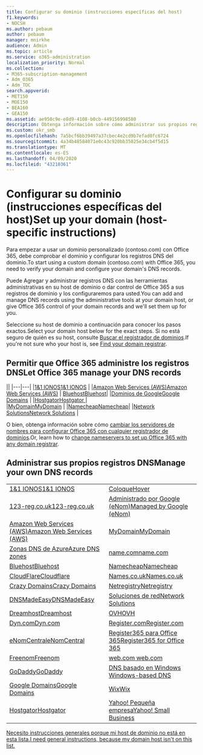```yaml
---
title: Configurar su dominio (instrucciones específicas del host)
f1.keywords:
- NOCSH
ms.author: pebaum
author: pebaum
manager: mnirkhe
audience: Admin
ms.topic: article
ms.service: o365-administration
localization_priority: Normal
ms.collection:
- M365-subscription-management
- Adm_O365
- Adm_TOC
search.appverid:
- MET150
- MOE150
- BEA160
- GEA150
ms.assetid: ae950c9e-e8d9-4108-b0cb-449156998580
description: Obtenga información sobre cómo administrar sus propios registros DNS o dejar que Office 365 administre los registros DNS por usted.
ms.custom: okr_smb
ms.openlocfilehash: 7a5bcf6bb39497a37cbec4e2cd9b7efad0fc6724
ms.sourcegitcommit: 4a34b48584071e0c43c920bb35025e34cb4f5d15
ms.translationtype: MT
ms.contentlocale: es-ES
ms.lasthandoff: 04/09/2020
ms.locfileid: "43210361"
---
```

# <a name="set-up-your-domain-host-specific-instructions"></a><span data-ttu-id="f7c07-103">Configurar su dominio (instrucciones específicas del host)</span><span class="sxs-lookup"><span data-stu-id="f7c07-103">Set up your domain (host-specific instructions)</span></span>

<span data-ttu-id="f7c07-104">Para empezar a usar un dominio personalizado (contoso.com) con Office 365, debe comprobar el dominio y configurar los registros DNS del dominio.</span><span class="sxs-lookup"><span data-stu-id="f7c07-104">To start using a custom domain (contoso.com) with Office 365, you need to verify your domain and configure your domain's DNS records.</span></span> 
  
<span data-ttu-id="f7c07-105">Puede Agregar y administrar registros DNS con las herramientas administrativas en su host de dominio o dar control de Office 365 a sus registros de dominio y los configuraremos para usted.</span><span class="sxs-lookup"><span data-stu-id="f7c07-105">You can add and manage DNS records using the administrative tools at your domain host, or give Office 365 control of your domain records and we'll set them up for you.</span></span>
  
<span data-ttu-id="f7c07-106">Seleccione su host de dominio a continuación para conocer los pasos exactos.</span><span class="sxs-lookup"><span data-stu-id="f7c07-106">Select your domain host below for the exact steps.</span></span> <span data-ttu-id="f7c07-107">Si no está seguro de quién es su host, consulte [Buscar el registrador de dominios](find-your-domain-registrar.md).</span><span class="sxs-lookup"><span data-stu-id="f7c07-107">If you're not sure who your host is, see [Find your domain registrar](find-your-domain-registrar.md).</span></span>
  

## <a name="let-office-365-manage-your-dns-records"></a><span data-ttu-id="f7c07-108">Permitir que Office 365 administre los registros DNS</span><span class="sxs-lookup"><span data-stu-id="f7c07-108">Let Office 365 manage your DNS records</span></span>

||
|---|---|
|[<span data-ttu-id="f7c07-109">1&1 IONOS</span><span class="sxs-lookup"><span data-stu-id="f7c07-109">1&1 IONOS</span></span>](../dns/change-nameservers-at-1-1-internet.md) |
|[<span data-ttu-id="f7c07-110">Amazon Web Services (AWS)</span><span class="sxs-lookup"><span data-stu-id="f7c07-110">Amazon Web Services (AWS)</span></span>](../dns/change-nameservers-at-aws.md) |
 [<span data-ttu-id="f7c07-111">Bluehost</span><span class="sxs-lookup"><span data-stu-id="f7c07-111">Bluehost</span></span>](../dns/change-nameservers-at-bluehost.md)|
|[<span data-ttu-id="f7c07-112">Dominios de Google</span><span class="sxs-lookup"><span data-stu-id="f7c07-112">Google   Domains</span></span>](../dns/change-nameservers-at-google-domains.md) |
|[<span data-ttu-id="f7c07-113">Hostgator</span><span class="sxs-lookup"><span data-stu-id="f7c07-113">Hostgator   </span></span>](../dns/change-nameservers-at-hostgator.md)  |  
|[<span data-ttu-id="f7c07-114">MyDomain</span><span class="sxs-lookup"><span data-stu-id="f7c07-114">MyDomain</span></span>](../dns/change-nameservers-at-mydomain.md) | 
|[<span data-ttu-id="f7c07-115">Namecheap</span><span class="sxs-lookup"><span data-stu-id="f7c07-115">Namecheap</span></span>](../dns/change-nameservers-at-namecheap.md)|
|[<span data-ttu-id="f7c07-116">Network Solutions</span><span class="sxs-lookup"><span data-stu-id="f7c07-116">Network Solutions</span></span>](../dns/change-nameservers-at-network-solutions.md) |  

<span data-ttu-id="f7c07-117">O bien, obtenga información sobre cómo [cambiar los servidores de nombres para configurar Office 365 con cualquier registrador de dominios](change-nameservers-at-any-domain-registrar.md).</span><span class="sxs-lookup"><span data-stu-id="f7c07-117">Or, learn how to [change nameservers to set up Office 365 with any domain registrar](change-nameservers-at-any-domain-registrar.md).</span></span>

## <a name="manage-your-own-dns-records"></a><span data-ttu-id="f7c07-118">Administrar sus propios registros DNS</span><span class="sxs-lookup"><span data-stu-id="f7c07-118">Manage your own DNS records</span></span>

|                           |                          |
|---------------------------|--------------------------|
| [<span data-ttu-id="f7c07-119">1&1 IONOS</span><span class="sxs-lookup"><span data-stu-id="f7c07-119">1&1 IONOS</span></span>](../dns/create-dns-records-at-1-1-internet.md) | [<span data-ttu-id="f7c07-120">Coloque</span><span class="sxs-lookup"><span data-stu-id="f7c07-120">Hover</span></span>](../dns/create-dns-records-at-hover.md) |
| [<span data-ttu-id="f7c07-121">123-reg.co.uk</span><span class="sxs-lookup"><span data-stu-id="f7c07-121">123-reg.co.uk</span></span>](../dns/create-dns-records-at-123-reg-co-uk.md) | [<span data-ttu-id="f7c07-122">Administrado por Google (eNom)</span><span class="sxs-lookup"><span data-stu-id="f7c07-122">Managed   by Google (eNom)</span></span>](../dns/create-dns-records-for-domain-managed-by-google-enom.md)|
| [<span data-ttu-id="f7c07-123">Amazon Web Services (AWS)</span><span class="sxs-lookup"><span data-stu-id="f7c07-123">Amazon Web Services (AWS)</span></span>](../dns/create-dns-records-at-aws.md) | [<span data-ttu-id="f7c07-124">MyDomain</span><span class="sxs-lookup"><span data-stu-id="f7c07-124">MyDomain</span></span>](../dns/create-dns-records-at-mydomain.md) |
| [<span data-ttu-id="f7c07-125">Zonas DNS de Azure</span><span class="sxs-lookup"><span data-stu-id="f7c07-125">Azure DNS zones</span></span>](../dns/create-dns-records-for-azure-dns-zones.md) | [<span data-ttu-id="f7c07-126">name.com</span><span class="sxs-lookup"><span data-stu-id="f7c07-126">name.com</span></span>](../dns/create-dns-records-at-name-com.md) |
| [<span data-ttu-id="f7c07-127">Bluehost</span><span class="sxs-lookup"><span data-stu-id="f7c07-127">Bluehost</span></span>](../dns/create-dns-records-at-bluehost.md) | [<span data-ttu-id="f7c07-128">Namecheap</span><span class="sxs-lookup"><span data-stu-id="f7c07-128">Namecheap</span></span>](../dns/create-dns-records-at-namecheap.md)|
| [<span data-ttu-id="f7c07-129">CloudFlare</span><span class="sxs-lookup"><span data-stu-id="f7c07-129">Cloudflare</span></span>](../dns/create-dns-records-at-cloudflare.md)| [<span data-ttu-id="f7c07-130">Names.co.uk</span><span class="sxs-lookup"><span data-stu-id="f7c07-130">Names.co.uk</span></span>](../dns/create-dns-records-at-names-co-uk.md) |
|  [<span data-ttu-id="f7c07-131">Crazy Domains</span><span class="sxs-lookup"><span data-stu-id="f7c07-131">Crazy Domains</span></span>](../dns/create-dns-records-at-crazy-domains.md)| [<span data-ttu-id="f7c07-132">Netregistry</span><span class="sxs-lookup"><span data-stu-id="f7c07-132">Netregistry</span></span>](../dns/create-dns-records-at-netregistry.md) |
|[<span data-ttu-id="f7c07-133">DNSMadeEasy</span><span class="sxs-lookup"><span data-stu-id="f7c07-133">DNSMadeEasy</span></span>](../dns/create-dns-records-at-dnsmadeeasy.md) | [<span data-ttu-id="f7c07-134">Soluciones de red</span><span class="sxs-lookup"><span data-stu-id="f7c07-134">Network   Solutions</span></span>](../dns/create-dns-records-at-network-solutions.md) |
|[<span data-ttu-id="f7c07-135">Dreamhost</span><span class="sxs-lookup"><span data-stu-id="f7c07-135">Dreamhost</span></span>](../dns/create-dns-records-at-dreamhost.md)  | [<span data-ttu-id="f7c07-136">OVH</span><span class="sxs-lookup"><span data-stu-id="f7c07-136">OVH</span></span>](../dns/create-dns-records-at-ovh.md) |
|  [<span data-ttu-id="f7c07-137">Dyn.com</span><span class="sxs-lookup"><span data-stu-id="f7c07-137">Dyn.com</span></span>](../dns/create-dns-records-at-dyn-com.md) | [<span data-ttu-id="f7c07-138">Register.com</span><span class="sxs-lookup"><span data-stu-id="f7c07-138">Register.com</span></span>](../dns/create-dns-records-at-register-com.md) |
| [<span data-ttu-id="f7c07-139">eNomCentral</span><span class="sxs-lookup"><span data-stu-id="f7c07-139">eNomCentral</span></span>](../dns/create-dns-records-at-enomcentral.md)| [<span data-ttu-id="f7c07-140">Register365 para Office 365</span><span class="sxs-lookup"><span data-stu-id="f7c07-140">Register365 for Office 365</span></span>](../dns/create-dns-records-at-register365.md)  |
| [<span data-ttu-id="f7c07-141">Freenom</span><span class="sxs-lookup"><span data-stu-id="f7c07-141">Freenom</span></span>](../dns/create-dns-records-at-freenom.md) | [<span data-ttu-id="f7c07-142">web.com</span><span class="sxs-lookup"><span data-stu-id="f7c07-142"> web.com </span></span>](../dns/create-dns-records-at-web-com.md)|
|[<span data-ttu-id="f7c07-143">GoDaddy</span><span class="sxs-lookup"><span data-stu-id="f7c07-143">GoDaddy</span></span>](../dns/create-dns-records-at-godaddy.md)|[<span data-ttu-id="f7c07-144">DNS basado en Windows</span><span class="sxs-lookup"><span data-stu-id="f7c07-144"> Windows-based DNS</span></span>](../dns/create-dns-records-using-windows-based-dns.md)   |
| [<span data-ttu-id="f7c07-145">Google Domains</span><span class="sxs-lookup"><span data-stu-id="f7c07-145">Google Domains</span></span>](../dns/create-dns-records-at-google-domains.md) |[<span data-ttu-id="f7c07-146">Wix</span><span class="sxs-lookup"><span data-stu-id="f7c07-146">Wix</span></span>](../dns/create-dns-records-at-wix.md) |
|[<span data-ttu-id="f7c07-147">Hostgator</span><span class="sxs-lookup"><span data-stu-id="f7c07-147">Hostgator</span></span>](../dns/create-dns-records-at-hostgator.md)  | [<span data-ttu-id="f7c07-148">Yahoo!   Pequeña empresa</span><span class="sxs-lookup"><span data-stu-id="f7c07-148">Yahoo!   Small Business</span></span>](../dns/create-dns-records-at-yahoo-small-business.md)  |

[<span data-ttu-id="f7c07-149">Necesito instrucciones generales porque mi host de dominio no está en esta lista.</span><span class="sxs-lookup"><span data-stu-id="f7c07-149">I need general instructions, because my domain host isn't on this list. </span></span>](create-dns-records-at-any-dns-hosting-provider.md)
   
